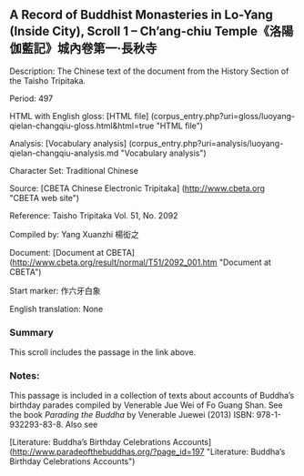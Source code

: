 ## A Record of Buddhist Monasteries in Lo-Yang (Inside City), Scroll 1 – Ch’ang-chiu Temple《洛陽伽藍記》城內卷第一‧長秋寺 

Description: The Chinese text of the document from the History Section of the Taisho Tripitaka.

Period: 497

HTML with English gloss: [HTML file] (corpus_entry.php?uri=gloss/luoyang-qielan-changqiu-gloss.html&html=true "HTML file")

Analysis: [Vocabulary analysis] (corpus_entry.php?uri=analysis/luoyang-qielan-changqiu-analysis.md "Vocabulary analysis")

Character Set: Traditional Chinese

Source: [CBETA Chinese Electronic Tripitaka] (http://www.cbeta.org "CBETA web site")

Reference: Taisho Tripitaka Vol. 51, No. 2092

Compiled by: Yang Xuanzhi 楊衒之

Document: [Document at CBETA] (http://www.cbeta.org/result/normal/T51/2092_001.htm "Document at CBETA")

Start marker: 作六牙白象

English	translation: None

### Summary
This scroll includes the passage in the link above.

### Notes: 
This passage is included in a collection of texts about accounts of Buddha’s birthday parades compiled by Venerable Jue Wei of Fo Guang Shan. See the book <em>Parading the Buddha</em> by  Venerable Juewei (2013) ISBN: 978-1-932293-83-8. Also see

[Literature: Buddha’s Birthday Celebrations Accounts] (http://www.paradeofthebuddhas.org/?page_id=197 "Literature: Buddha’s Birthday Celebrations Accounts")

